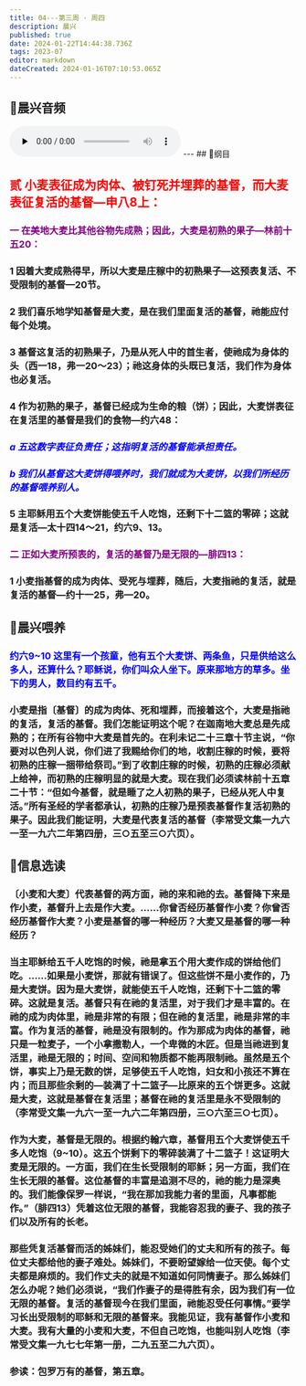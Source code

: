 ```yaml
---
title: 04---第三周 · 周四
description: 晨兴
published: true
date: 2024-01-22T14:44:38.736Z
tags: 2023-07
editor: markdown
dateCreated: 2024-01-16T07:10:53.065Z
---
```


## 🎵晨兴音频
<audio id="audio" controls="" preload="none">
      <source id="mp3" src="/2023-07/week3/week3day4.mp3">
</audio>
---
## 📖纲目

## <font color=red>贰 小麦表征成为肉体、被钉死并埋葬的基督，而大麦表征复活的基督—申八8上：</font>

### <font color=purple>一 在美地大麦比其他谷物先成熟；因此，大麦是初熟的果子—林前十五20：</font>

### 1 因着大麦成熟得早，所以大麦是庄稼中的初熟果子—这预表复活、不受限制的基督—20节。

### 2 我们喜乐地学知基督是大麦，是在我们里面复活的基督，祂能应付每个处境。

### 3 基督这复活的初熟果子，乃是从死人中的首生者，使祂成为身体的头（西一18，弗一20～23）；祂这身体的头既已复活，我们作为身体也必复活。

### 4 作为初熟的果子，基督已经成为生命的粮（饼）；因此，大麦饼表征在复活里的基督是我们的食物—约六48：

### *<font color=blue>a 五这数字表征负责任；这指明复活的基督能承担责任。*</font>

### *<font color=blue>b 我们从基督这大麦饼得喂养时，我们就成为大麦饼，以我们所经历的基督喂养别人。*</font>

### 5 主耶稣用五个大麦饼能使五千人吃饱，还剩下十二篮的零碎；这就是复活—太十四14～21，约六9、13。

### <font color=purple>二 正如大麦所预表的，复活的基督乃是无限的—腓四13：</font>

### 1 小麦指基督的成为肉体、受死与埋葬，随后，大麦指祂的复活，就是复活的基督—约十一25，弗—20。

## 📖晨兴喂养

### <font color=blue>约六9~10    这里有一个孩童，他有五个大麦饼、两条鱼，只是供给这么多人，还算什么？耶稣说，你们叫众人坐下。原来那地方的草多。坐下的男人，数目约有五千。</font>

### 小麦是指〔基督〕的成为肉体、死和埋葬，而接着这个，大麦是指祂的复活，复活的基督。我们怎能证明这个呢？在迦南地大麦总是先成熟的；在所有谷物中大麦是首先的。在利未记二十三章十节主说，“你要对以色列人说，你们进了我赐给你们的地，收割庄稼的时候，要将初熟的庄稼一捆带给祭司。”到了收割庄稼的时候，初熟的庄稼必须献上给神，而初熟的庄稼明显的就是大麦。现在我们必须读林前十五章二十节：“但如今基督，就是睡了之人初熟的果子，已经从死人中复活。”所有圣经的学者都承认，初熟的庄稼乃是预表基督作复活初熟的果子。因此我们能证明，大麦是代表复活的基督（李常受文集一九六一至一九六二年第四册，三○五至三○六页）。

## 📖信息选读

### 〔小麦和大麦〕代表基督的两方面，祂的来和祂的去。基督降下来是作小麦，基督升上去是作大麦。……你曾否经历基督作小麦？你曾否经历基督作大麦？小麦是基督的哪一种经历？大麦又是基督的哪一种经历？

### 当主耶稣给五千人吃饱的时候，祂是拿五个用大麦作成的饼给他们吃。……如果是小麦饼，那就有错误了。但这些饼不是小麦作的，乃是大麦饼。因为是大麦饼，就能使五千人吃饱，还剩下十二篮的零碎。这就是复活。基督只有在祂的复活里，对于我们才是丰富的。在祂的成为肉体里，祂是非常的有限；但在祂的复活里，祂是非常的丰富。作为复活的基督，祂是没有限制的。作为那成为肉体的基督，祂只是一粒麦子，一个小拿撒勒人，一个卑微的木匠。但是当祂进到复活里，祂是无限的；时间、空间和物质都不能再限制祂。虽然是五个饼，事实上乃是无数的饼，足够使五千人吃饱，妇女和小孩还不算在内；而且那些余剩的—装满了十二篮子—比原来的五个饼更多。这就是大麦，这就是基督在复活里；基督在祂的复活里是永不受限制的（李常受文集一九六一至一九六二年第四册，三○六至三○七页）。

### 作为大麦，基督是无限的。根据约翰六章，基督用五个大麦饼使五千多人吃饱（9~10）。这五个饼剩下的零碎装满了十二篮子！这证明大麦是无限的。一方面，我们在生长受限制的耶稣；另一方面，我们在生长无限的基督。这位基督的丰富是追测不尽的，祂的能力是深奥的。我们能像保罗一样说，“我在那加我能力者的里面，凡事都能作。”（腓四13）凭着这位无限的基督，我能容忍我的妻子、我的孩子们以及所有的长老。

### 那些凭复活基督而活的姊妹们，能忍受她们的丈夫和所有的孩子。每位丈夫都给他的妻子难处。姊妹们，不要盼望嫁给一位天使。每个丈夫都是麻烦的。我们作丈夫的就是不知道如何同情妻子。那么姊妹们怎么办呢？她们必须说，“我们作妻子的是得胜有余，因为我们有一位无限的基督。复活的基督现今在我们里面，祂能忍受任何事情。”要学习长出受限制的耶稣和无限的基督来。我能见证，我有基督作小麦和大麦。我有大量的小麦和大麦，不但自己吃饱，也能叫别人吃饱（李常受文集一九七七年第一册，二九五至二九六页）。

### 参读：包罗万有的基督，第五章。
<!-- Google tag (gtag.js) -->
<script async src="https://www.googletagmanager.com/gtag/js?id=G-1P8709Z16T"></script>
<script>
  window.dataLayer = window.dataLayer || [];
  function gtag(){dataLayer.push(arguments);}
  gtag('js', new Date());

  gtag('config', 'G-1P8709Z16T');
</script>